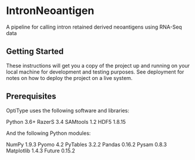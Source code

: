 # IntronNeoantigen
A pipeline for calling intron retained derived neoantigens using RNA-Seq data

##  Getting Started
These instructions will get you a copy of the project up and running on your local machine for development and testing purposes. See deployment for notes on how to deploy the project on a live system.

##  Prerequisites
OptiType uses the following software and libraries:

Python 3.6+
RazerS 3.4
SAMtools 1.2
HDF5 1.8.15

And the following Python modules:

NumPy 1.9.3
Pyomo 4.2
PyTables 3.2.2
Pandas 0.16.2
Pysam 0.8.3
Matplotlib 1.4.3
Future 0.15.2
